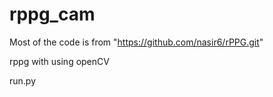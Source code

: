 # rppg_cam

Most of the code is from "https://github.com/nasir6/rPPG.git"

rppg with using openCV

run.py
